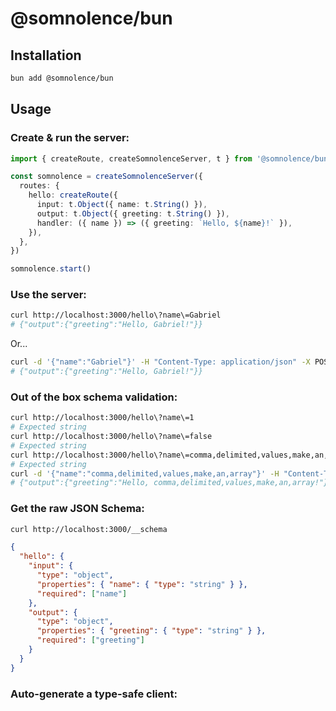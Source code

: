 # @somnolence/bun

## Installation

```bash
bun add @somnolence/bun
```

## Usage

### Create & run the server:
```typescript
import { createRoute, createSomnolenceServer, t } from '@somnolence/bun'

const somnolence = createSomnolenceServer({
  routes: {
    hello: createRoute({
      input: t.Object({ name: t.String() }),
      output: t.Object({ greeting: t.String() }),
      handler: ({ name }) => ({ greeting: `Hello, ${name}!` }),
    }),
  },
})

somnolence.start()
```

### Use the server:
```bash
curl http://localhost:3000/hello\?name\=Gabriel
# {"output":{"greeting":"Hello, Gabriel!"}}
```
Or...
```bash
curl -d '{"name":"Gabriel"}' -H "Content-Type: application/json" -X POST http://localhost:3000/hello
# {"output":{"greeting":"Hello, Gabriel!"}}
```

### Out of the box schema validation:
```bash
curl http://localhost:3000/hello\?name\=1
# Expected string
curl http://localhost:3000/hello\?name\=false
# Expected string
curl http://localhost:3000/hello\?name\=comma,delimited,values,make,an,array
# Expected string
curl -d '{"name":"comma,delimited,values,make,an,array"}' -H "Content-Type: application/json" -X POST http://localhost:3000/hello
# {"output":{"greeting":"Hello, comma,delimited,values,make,an,array!"}}
```

### Get the raw JSON Schema:
```bash
curl http://localhost:3000/__schema
```
```json
{
  "hello": {
    "input": {
      "type": "object",
      "properties": { "name": { "type": "string" } },
      "required": ["name"]
    },
    "output": {
      "type": "object",
      "properties": { "greeting": { "type": "string" } },
      "required": ["greeting"]
    }
  }
}
```

### Auto-generate a type-safe client:
